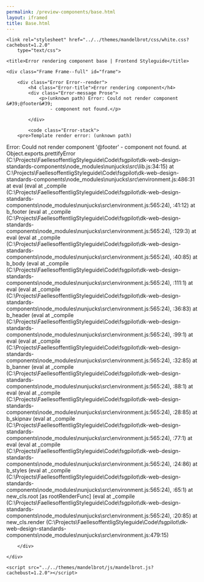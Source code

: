 ```yaml
--- 
permalink: /preview-components/base.html
layout: iframed 
title: Base.html
---
```

<!DOCTYPE html>
<html lang="en-US" dir="ltr" class="no-js">

<head>
    <meta charset="UTF-8">
    <meta name="viewport" content="width=device-width, initial-scale=1">
    <script>
        window.frctl = {
            env: 'static'
        };
    </script>
    <script>
        var cl = document.querySelector('html').classList;
        cl.remove('no-js');
        cl.add('has-js');
    </script>
    <link rel="shortcut icon" href="../../themes/mandelbrot/favicon.ico" type="image/ico">

    <link rel="stylesheet" href="../../themes/mandelbrot/css/white.css?cachebust=1.2.0"
        type="text/css">

    <title>Error rendering component base | Frontend Styleguide</title>

</head>

<body>

    <div class="Frame Frame--full" id="frame">

        <div class="Error Error--render">
            <h4 class="Error-title">Error rendering component</h4>
            <div class="Error-message Prose">
                <p>(unknown path) Error: Could not render component &#39;@footer&#39;
                    - component not found.</p>

            </div>

            <code class="Error-stack">
        <pre>Template render error: (unknown path)
  Error: Could not render component '@footer' - component not found.
    at Object.exports.prettifyError (C:\Projects\FaellesoffentligStyleguide\Code\fsgpilot\dk-web-design-standards-components\node_modules\nunjucks\src\lib.js:34:15)
    at C:\Projects\FaellesoffentligStyleguide\Code\fsgpilot\dk-web-design-standards-components\node_modules\nunjucks\src\environment.js:486:31
    at eval (eval at _compile (C:\Projects\FaellesoffentligStyleguide\Code\fsgpilot\dk-web-design-standards-components\node_modules\nunjucks\src\environment.js:565:24), <anonymous>:41:12)
    at b_footer (eval at _compile (C:\Projects\FaellesoffentligStyleguide\Code\fsgpilot\dk-web-design-standards-components\node_modules\nunjucks\src\environment.js:565:24), <anonymous>:129:3)
    at eval (eval at _compile (C:\Projects\FaellesoffentligStyleguide\Code\fsgpilot\dk-web-design-standards-components\node_modules\nunjucks\src\environment.js:565:24), <anonymous>:40:85)
    at b_body (eval at _compile (C:\Projects\FaellesoffentligStyleguide\Code\fsgpilot\dk-web-design-standards-components\node_modules\nunjucks\src\environment.js:565:24), <anonymous>:111:1)
    at eval (eval at _compile (C:\Projects\FaellesoffentligStyleguide\Code\fsgpilot\dk-web-design-standards-components\node_modules\nunjucks\src\environment.js:565:24), <anonymous>:36:83)
    at b_header (eval at _compile (C:\Projects\FaellesoffentligStyleguide\Code\fsgpilot\dk-web-design-standards-components\node_modules\nunjucks\src\environment.js:565:24), <anonymous>:99:1)
    at eval (eval at _compile (C:\Projects\FaellesoffentligStyleguide\Code\fsgpilot\dk-web-design-standards-components\node_modules\nunjucks\src\environment.js:565:24), <anonymous>:32:85)
    at b_banner (eval at _compile (C:\Projects\FaellesoffentligStyleguide\Code\fsgpilot\dk-web-design-standards-components\node_modules\nunjucks\src\environment.js:565:24), <anonymous>:88:1)
    at eval (eval at _compile (C:\Projects\FaellesoffentligStyleguide\Code\fsgpilot\dk-web-design-standards-components\node_modules\nunjucks\src\environment.js:565:24), <anonymous>:28:85)
    at b_skipnav (eval at _compile (C:\Projects\FaellesoffentligStyleguide\Code\fsgpilot\dk-web-design-standards-components\node_modules\nunjucks\src\environment.js:565:24), <anonymous>:77:1)
    at eval (eval at _compile (C:\Projects\FaellesoffentligStyleguide\Code\fsgpilot\dk-web-design-standards-components\node_modules\nunjucks\src\environment.js:565:24), <anonymous>:24:86)
    at b_styles (eval at _compile (C:\Projects\FaellesoffentligStyleguide\Code\fsgpilot\dk-web-design-standards-components\node_modules\nunjucks\src\environment.js:565:24), <anonymous>:65:1)
    at new_cls.root [as rootRenderFunc] (eval at _compile (C:\Projects\FaellesoffentligStyleguide\Code\fsgpilot\dk-web-design-standards-components\node_modules\nunjucks\src\environment.js:565:24), <anonymous>:20:85)
    at new_cls.render (C:\Projects\FaellesoffentligStyleguide\Code\fsgpilot\dk-web-design-standards-components\node_modules\nunjucks\src\environment.js:479:15)</pre>
    </code>

        </div>

    </div>

    <script src="../../themes/mandelbrot/js/mandelbrot.js?cachebust=1.2.0"></script>

</body>

</html>